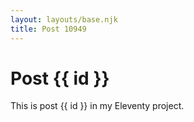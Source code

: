 ```yaml
---
layout: layouts/base.njk
title: Post 10949
---
```


# Post {{ id }}

This is post {{ id }} in my Eleventy project.
